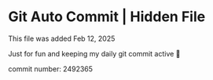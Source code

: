 # Git Auto Commit | Hidden File

This file was added Feb 12, 2025

Just for fun and keeping my daily git commit active 🤪

commit number: 2492365
